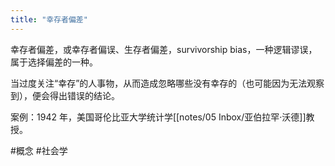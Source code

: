 ```yaml
---
title: "幸存者偏差"
---
```

幸存者偏差，或幸存者偏误、生存者偏差，survivorship bias，一种逻辑谬误，属于选择偏差的一种。

当过度关注“幸存”的人事物，从而造成忽略哪些没有幸存的（也可能因为无法观察到），便会得出错误的结论。

案例：1942 年，美国哥伦比亚大学统计学[[notes/05 Inbox/亚伯拉罕·沃德]]教授。

#概念 #社会学
